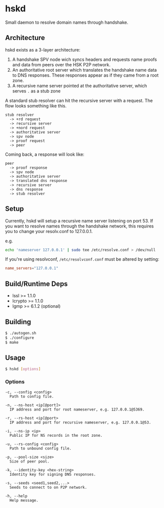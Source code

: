 # hskd

Small daemon to resolve domain names through handshake.

## Architecture

hskd exists as a 3-layer architecture:

1. A handshake SPV node wich syncs headers and requests name proofs and data
   from peers over the HSK P2P network.
2. An authoritative root server which translates the handshake name data to DNS
   responses. These responses appear as if they came from a root zone.
3. A recursive name server pointed at the authoritative server, which serves
   `.` as a stub zone

A standard stub resolver can hit the recursive server with a request. The flow looks something like this.

```
stub resolver
  -> +rd request
  -> recursive server
  -> +nord request
  -> authoritative server
  -> spv node
  -> proof request
  -> peer
```

Coming back, a response will look like:

```
peer
  -> proof response
  -> spv node
  -> authoritative server
  -> translated dns response
  -> recursive server
  -> dns response
  -> stub resolver
```

## Setup

Currently, hskd will setup a recursive name server listening on port 53. If you
want to resolve names through the handshake network, this requires you to
change your resolv.conf to 127.0.0.1.

e.g.

``` sh
echo 'nameserver 127.0.0.1' | sudo tee /etc/resolve.conf > /dev/null
```

If you're using resolvconf, `/etc/resolvconf.conf` must be altered by setting:

``` conf
name_servers="127.0.0.1"
```

## Build/Runtime Deps

- lssl >= 1.1.0
- lcrypto >= 1.1.0
- lgmp >= 6.1.2 (optional)

## Building

``` sh
$ ./autogen.sh
$ ./configure
$ make
```

## Usage

``` sh
$ hskd [options]
```

### Options

```
-c, --config <config>
  Path to config file.

-n, --ns-host <ip[@port]>
  IP address and port for root nameserver, e.g. 127.0.0.1@5369.

-r, --rs-host <ip[@port>
  IP address and port for recursive nameserver, e.g. 127.0.0.1@53.

-i, --ns-ip <ip>
  Public IP for NS records in the root zone.

-u, --rs-config <config>
  Path to unbound config file.

-p, --pool-size <size>
  Size of peer pool.

-k, --identity-key <hex-string>
  Identity key for signing DNS responses.

-s, --seeds <seed1,seed2,...>
  Seeds to connect to on P2P network.

-h, --help
  Help message.
```
